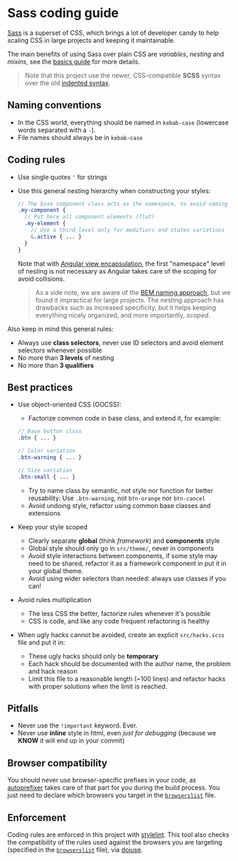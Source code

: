 # Sass coding guide

[Sass](http://sass-lang.com) is a superset of CSS, which brings a lot of developer candy to help scaling CSS in large
projects and keeping it maintainable.

The main benefits of using Sass over plain CSS are _variables_, _nesting_ and _mixins_, see the
[basics guide](http://sass-lang.com/guide) for more details.

> Note that this project use the newer, CSS-compatible **SCSS** syntax over the old
> [indented syntax](http://sass-lang.com/documentation/file.INDENTED_SYNTAX.html).

## Naming conventions

- In the CSS world, everything should be named in `kebab-case` (lowercase words separated with a `-`).
- File names should always be in `kebab-case`

## Coding rules

- Use single quotes `'` for strings
- Use this general nesting hierarchy when constructing your styles:

  ```scss
  // The base component class acts as the namespace, to avoid naming and style collisions
  .my-component {
    // Put here all component elements (flat)
    .my-element {
      // Use a third-level only for modifiers and states variations
      &.active { ... }
    }
  }
  ```

  Note that with
  [Angular view encapsulation](https://angular.io/docs/ts/latest/guide/component-styles.html#!#view-encapsulation),
  the first "namespace" level of nesting is not necessary as Angular takes care of the scoping for avoid collisions.

  > As a side note, we are aware of the [BEM naming approach](https://en.bem.info/tools/bem/bem-naming/), but we found
  > it impractical for large projects. The nesting approach has drawbacks such as increased specificity, but it helps
  > keeping everything nicely organized, and more importantly, _scoped_.

Also keep in mind this general rules:

- Always use **class selectors**, never use ID selectors and avoid element selectors whenever possible
- No more than **3 levels** of nesting
- No more than **3 qualifiers**

## Best practices

- Use object-oriented CSS (OOCSS):

  - Factorize common code in base class, and extend it, for example:

  ```scss
  // Base button class
  .btn { ... }

  // Color variation
  .btn-warning { ... }

  // Size variation
  .btn-small { ... }
  ```

  - Try to name class by semantic, not style nor function for better reusability:
    Use `.btn-warning`, not `btn-orange` nor `btn-cancel`
  - Avoid undoing style, refactor using common base classes and extensions

- Keep your style scoped

  - Clearly separate **global** (think _framework_) and **components** style
  - Global style should only go in `src/theme/`, never in components
  - Avoid style interactions between components, if some style may need to be shared, refactor it as a framework
    component in put it in your global theme.
  - Avoid using wider selectors than needed: always use classes if you can!

- Avoid rules multiplication

  - The less CSS the better, factorize rules whenever it's possible
  - CSS is code, and like any code frequent refactoring is healthy

- When ugly hacks cannot be avoided, create an explicit `src/hacks.scss` file and put it in:
  - These ugly hacks should only be **temporary**
  - Each hack should be documented with the author name, the problem and hack reason
  - Limit this file to a reasonable length (~100 lines) and refactor hacks with proper solutions when the limit is
    reached.

## Pitfalls

- Never use the `!important` keyword. Ever.
- Never use **inline** style in html, even _just for debugging_ (because we **KNOW** it will end up in your commit)

## Browser compatibility

You should never use browser-specific prefixes in your code, as [autoprefixer](https://github.com/postcss/autoprefixer)
takes care of that part for you during the build process.
You just need to declare which browsers you target in the [`browserslist`](https://github.com/ai/browserslist) file.

## Enforcement

Coding rules are enforced in this project with [stylelint](https://stylelint.io).
This tool also checks the compatibility of the rules used against the browsers you are targeting (specified in the
[`browserslist`](https://github.com/ai/browserslist) file), via [doiuse](https://github.com/anandthakker/doiuse).
